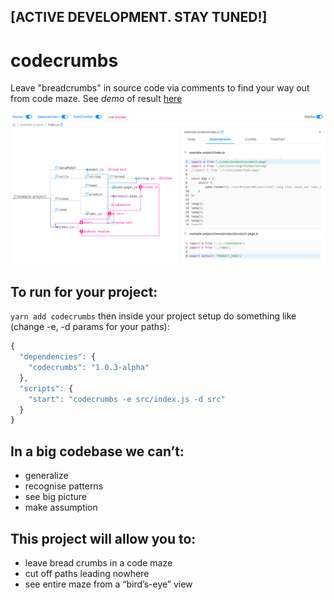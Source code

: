 ## [ACTIVE DEVELOPMENT. STAY TUNED!]

# codecrumbs
Leave "breadcrumbs" in source code via comments to find your way out from code maze.
See *demo* of result [here](https://bogdan-lyashenko.github.io/codecrumbs/src/public/dist/standalone/index.html)

![](/docs/ui-scr.png)

## To run for your project:
```yarn add codecrumbs```
then inside your project setup do something like (change -e, -d params for your paths):
```javascript
{
  "dependencies": {
    "codecrumbs": "1.0.3-alpha"
  },
  "scripts": {
    "start": "codecrumbs -e src/index.js -d src"
  }
}
```

## In a big codebase we can’t:
- generalize
- recognise patterns
- see big picture
- make assumption 

## This project will allow you to: 
- leave bread crumbs in a code maze
- cut off paths leading nowhere
- see entire maze from a “bird’s-eye” view
